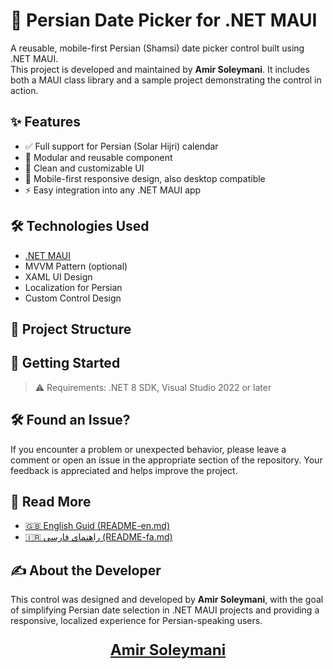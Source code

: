 # 📅 Persian Date Picker for .NET MAUI

A reusable, mobile-first Persian (Shamsi) date picker control built using .NET MAUI.  
This project is developed and maintained by **Amir Soleymani**. It includes both a MAUI class library and a sample project demonstrating the control in action.

## ✨ Features

- ✅ Full support for Persian (Solar Hijri) calendar
- 🧩 Modular and reusable component
- 🎨 Clean and customizable UI
- 📱 Mobile-first responsive design, also desktop compatible
- ⚡ Easy integration into any .NET MAUI app

## 🛠️ Technologies Used

- [.NET MAUI](https://learn.microsoft.com/en-us/dotnet/maui/)
- MVVM Pattern (optional)
- XAML UI Design
- Localization for Persian
- Custom Control Design

  
## 🧱 Project Structure

## 🚀 Getting Started
> ⚠️ Requirements: .NET 8 SDK, Visual Studio 2022 or later

## 🛠️ Found an Issue?
If you encounter a problem or unexpected behavior, please leave a comment or open an issue in the appropriate section of the repository. Your feedback is appreciated and helps improve the project.

## 📄 Read More

- [🇬🇧 English Guid (README-en.md)](README-en.md)
- [🇮🇷 راهنمای فارسی (README-fa.md)](README-fa.md)



## ✍️ About the Developer

This control was designed and developed by **Amir Soleymani**, with the goal of simplifying Persian date selection in .NET MAUI projects and providing a responsive, localized experience for Persian-speaking users.

<p align="center" style="font-size:24px; font-weight:bold;">
  <a href="https://github.com/amirsolo456" target="_blank" rel="noopener noreferrer">Amir Soleymani</a>
</p>

